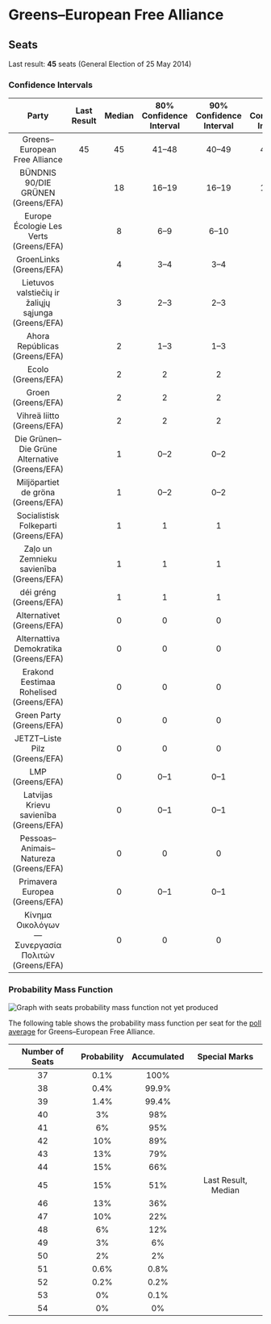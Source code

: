 # Greens–European Free Alliance

## Seats

Last result: **45** seats (General Election of 25 May 2014)

### Confidence Intervals

| Party | Last Result | Median | 80% Confidence Interval | 90% Confidence Interval | 95% Confidence Interval | 99% Confidence Interval |
|:-----:|:-----------:|:------:|:-----------------------:|:-----------------------:|:-----------------------:|:-----------------------:|
| Greens–European Free Alliance | 45 | 45 | 41–48 | 40–49 | 40–49 | 38–51 |
| BÜNDNIS 90/DIE GRÜNEN (Greens/EFA) | | 18 | 16–19 | 16–19 | 15–20 | 15–21 |
| Europe Écologie Les Verts (Greens/EFA) | | 8 | 6–9 | 6–10 | 6–10 | 5–11 |
| GroenLinks (Greens/EFA) | | 4 | 3–4 | 3–4 | 3–4 | 3–4 |
| Lietuvos valstiečių ir žaliųjų sąjunga (Greens/EFA) | | 3 | 2–3 | 2–3 | 2–3 | 2–4 |
| Ahora Repúblicas (Greens/EFA) | | 2 | 1–3 | 1–3 | 1–3 | 1–3 |
| Ecolo (Greens/EFA) | | 2 | 2 | 2 | 2 | 1–2 |
| Groen (Greens/EFA) | | 2 | 2 | 2 | 2 | 1–3 |
| Vihreä liitto (Greens/EFA) | | 2 | 2 | 2 | 2–3 | 2–3 |
| Die Grünen–Die Grüne Alternative (Greens/EFA) | | 1 | 0–2 | 0–2 | 0–2 | 0–2 |
| Miljöpartiet de gröna (Greens/EFA) | | 1 | 0–2 | 0–2 | 0–2 | 0–2 |
| Socialistisk Folkeparti (Greens/EFA) | | 1 | 1 | 1 | 1 | 0–1 |
| Zaļo un Zemnieku savienība (Greens/EFA) | | 1 | 1 | 1 | 1 | 1–2 |
| déi gréng (Greens/EFA) | | 1 | 1 | 1 | 1 | 1 |
| Alternativet (Greens/EFA) | | 0 | 0 | 0 | 0 | 0–1 |
| Alternattiva Demokratika (Greens/EFA) | | 0 | 0 | 0 | 0 | 0 |
| Erakond Eestimaa Rohelised (Greens/EFA) | | 0 | 0 | 0 | 0 | 0 |
| Green Party (Greens/EFA) | | 0 | 0 | 0 | 0 | 0–1 |
| JETZT–Liste Pilz (Greens/EFA) | | 0 | 0 | 0 | 0 | 0–1 |
| LMP (Greens/EFA) | | 0 | 0–1 | 0–1 | 0–1 | 0–1 |
| Latvijas Krievu savienība (Greens/EFA) | | 0 | 0–1 | 0–1 | 0–1 | 0–1 |
| Pessoas–Animais–Natureza (Greens/EFA) | | 0 | 0 | 0 | 0–1 | 0–1 |
| Primavera Europea (Greens/EFA) | | 0 | 0–1 | 0–1 | 0–1 | 0–1 |
| Κίνημα Οικολόγων—Συνεργασία Πολιτών (Greens/EFA) | | 0 | 0 | 0 | 0 | 0 |

### Probability Mass Function

![Graph with seats probability mass function not yet produced](average-2019-04-23-seats-pmf-greens–europeanfreealliance.png "Seats Probability Mass Function")

The following table shows the probability mass function per seat for the [poll average](average-2019-04-23.html) for Greens–European Free Alliance.

| Number of Seats | Probability | Accumulated | Special Marks |
|:---------------:|:-----------:|:-----------:|:-------------:|
| 37 | 0.1% | 100% |  |
| 38 | 0.4% | 99.9% |  |
| 39 | 1.4% | 99.4% |  |
| 40 | 3% | 98% |  |
| 41 | 6% | 95% |  |
| 42 | 10% | 89% |  |
| 43 | 13% | 79% |  |
| 44 | 15% | 66% |  |
| 45 | 15% | 51% | Last Result, Median |
| 46 | 13% | 36% |  |
| 47 | 10% | 22% |  |
| 48 | 6% | 12% |  |
| 49 | 3% | 6% |  |
| 50 | 2% | 2% |  |
| 51 | 0.6% | 0.8% |  |
| 52 | 0.2% | 0.2% |  |
| 53 | 0% | 0.1% |  |
| 54 | 0% | 0% |  |


